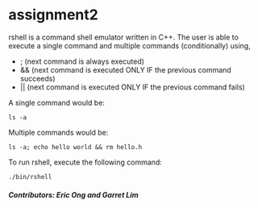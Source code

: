 # assignment2

rshell is a command shell emulator written in C++.
The user is able to execute a single command and multiple commands (conditionally) using,
* ; (next command is always executed)
* && (next command is executed ONLY IF the previous command succeeds)
* || (next command is executed ONLY IF the previous command fails)

A single command would be:
```
ls -a
```

Multiple commands would be:
```
ls -a; echo hello world && rm hello.h
```

To run rshell, execute the following command:
```
./bin/rshell
```
##### Contributors: Eric Ong and Garret Lim
